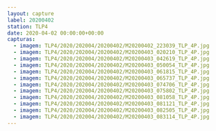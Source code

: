 ```yaml
---
layout: capture
label: 20200402
station: TLP4
date: 2020-04-02 00:00:00+00:00
capturas:
  - imagem: TLP4/2020/202004/20200402/M20200402_223039_TLP_4P.jpg
  - imagem: TLP4/2020/202004/20200402/M20200403_020210_TLP_4P.jpg
  - imagem: TLP4/2020/202004/20200402/M20200403_042619_TLP_4P.jpg
  - imagem: TLP4/2020/202004/20200402/M20200403_050054_TLP_4P.jpg
  - imagem: TLP4/2020/202004/20200402/M20200403_061815_TLP_4P.jpg
  - imagem: TLP4/2020/202004/20200402/M20200403_065737_TLP_4P.jpg
  - imagem: TLP4/2020/202004/20200402/M20200403_074706_TLP_4P.jpg
  - imagem: TLP4/2020/202004/20200402/M20200403_075802_TLP_4P.jpg
  - imagem: TLP4/2020/202004/20200402/M20200403_081058_TLP_4P.jpg
  - imagem: TLP4/2020/202004/20200402/M20200403_081121_TLP_4P.jpg
  - imagem: TLP4/2020/202004/20200402/M20200403_082505_TLP_4P.jpg
  - imagem: TLP4/2020/202004/20200402/M20200403_083114_TLP_4P.jpg
---
```

